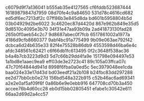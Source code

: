 c6079d9f7a136041
b555ab35e4127565
cf6fddb523687444
16189879847d7959
08d70fe4c9a84650
531d78c4616cd682
ed5df6ec7213df2c
07ff86b3e845d8da
bd601b5958804b5d
03b04929d2be6022
3c4620ec87d4420d
867e962b849e35d5
9d8510c4095e3b70
34f31e47aa93b09a
2ad41873130fad28
265b0f0aeb54c2c7
9d8687abec0f7fcb
6517861002a1977a
4186d9cfb8660377
9abf4bc91a775499
9b09e063ae792f42
dcbca6d24b635e33
82f4e75528b86db9
4553598d46ba6e4c
afdc348561c62421
c6f66db1fc613495
0f2c3648f538ac36
b4a4b7cb3223d9d3
5d7c66b29dd4fa9e
151798e094497e53
1a1bd8e1aaec9ea9
eff03de3e2723c41
89c105a03ffca07c
47c70f64844d941d
8998f6fba0a0ed5c
5ec3979048ee1cda
baa024e33e17d43d
bd03eedf21a2b108
b24fbc83dd297288
ee2d77bb0cb0e27d
156bd548a322b915
c52b46ac6ad69341
a2e2e0af5af09f6f
0a86b6e9e0ebb916
647708cd70b3a450
accee76b4d60cc28
eb0d15bb02805451
efabe1c30542e611
66aa2d69d2a4cc57
